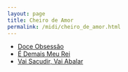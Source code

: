 ```yaml
---
layout: page
title: Cheiro de Amor
permalink: /midi/cheiro_de_amor.html
---
```


* [Doce Obsessão](https://objectstorage.sa-saopaulo-1.oraclecloud.com/n/grwdgud0delr/b/victor3d.com.br/o/midi%2Fdoce_obcessao.mid)
* [É Demais Meu Rei](https://objectstorage.sa-saopaulo-1.oraclecloud.com/n/grwdgud0delr/b/victor3d.com.br/o/midi%2Fdemais_meu_rei.mid)
* [Vai Sacudir, Vai Abalar](https://objectstorage.sa-saopaulo-1.oraclecloud.com/n/grwdgud0delr/b/victor3d.com.br/o/midi%2FVai_Abalar.mid)